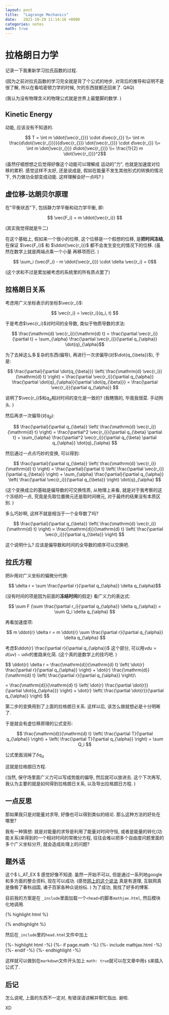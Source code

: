 ```yaml
---
layout: post
title:  "Lagrange Mechanics"
date:   2021-10-29 11:14:16 +0800 
categories: notes
math: true
---
```

# 拉格朗日力学
记录一下我重新学习拉氏函数的过程. 

(因为之前对拉氏函数的学习完全就是背了个公式的地步, 
对背后的推导和证明不是很了解, 所以在看哈密顿力学的时候, 
欠的东西就都还回来了. QAQ)

(我认为没有物理含义的物理公式就是世界上最蹩脚的数学. )

## Kinetic Energy
动能, 应该没有不知道的. 

$$ T = \int  m \ddot{\vec{r_{}}} \cdot d\vec{r_{}} \\= 
\int m \frac{d\dot{\vec{r_{}}}}{d\vec{r_{}}} \dot{\vec{r_{}}} 
\cdot d\vec{r_{}} \\= 
\int m \dot{\vec{r_{}}} d\dot{\vec{r_{}}} \\= 
\frac{1}{2} m \dot{\vec{r_{}}}^2$$

(虽然仔细想想之后觉得好像这个动能可以理解成
运动的"力", 也就是加速度对位移的累积. 感觉这样不太好, 
还是说成是, 假如在能量不发生其他形式的转换的情况下, 
外力做功全部变成动能. 这样理解会好一点吗? )

## 虚位移-达朗贝尔原理
在"平衡状态"下, 包括静力学平衡和动力学平衡, 即: 

$$ \vec{F_i} = m \ddot{\vec{r_i}} $$

(其实我觉得就是牛二)

在这个基础上, 假如来一个很小的位移, 这个位移是一个假想的位移, 
是**把时间冻结**, 在保证 $\vec{F_i}$ 和 $\ddot{\vec{r_i}}$
都不会发生变化的情况下的位移. (虽然在数学上就是两端点乘一个小量
再移项而已. )

$$ \sum_i (\vec{F_i} - m \ddot{\vec{r_i}}) \cdot 
\delta \vec{r_i} = 0$$

(这个求和不过是累加被考虑的系统里的所有质点罢了)

## 拉格朗日关系
考虑用广义坐标表示的坐标$\vec{r_i}$: 

$$ \vec{r_i} = \vec{r_i}(q_i, t) $$

于是考虑$\vec{r_i}$对时间的全导数, 类似于物质导数的求法: 

$$ \frac{\mathrm{d} \vec{r_i}}{\mathrm{d} t} = \frac{\partial \vec{r_i}}{\partial t} +
   \sum_{\alpha} \frac{\partial \vec{r_i}}{\partial q_{\alpha}}
   \dot{q}_{\alpha}$$

为了去掉这么多复杂的东西(偏导), 再进行一次求偏导(对$\dot{q_{\beta}}$), 于是: 

$$ \frac{\partial}{\partial \dot{q_{\beta}}} \left( \frac{\mathrm{d}
   \vec{r_i}}{\mathrm{d} t} \right) = \frac{\partial \vec{r_i}}{\partial
   q_{\alpha}} \frac{\partial \dot{q}_{\alpha}}{\partial \dot{q_{\beta}}} =
   \frac{\partial \vec{r_i}}{\partial q_{\alpha}} $$

说明了$\vec{r_i}$和$q_{\alpha}$相对时间的变化是一致的? 
(我瞎猜的, 毕竟我很菜. 手动狗头. )

然后再求一次偏导(对$q_{\beta}$): 

$$ \frac{\partial}{\partial q_{\beta}} \left( \frac{\mathrm{d} \vec{r_i}}{\mathrm{d}
   t} \right) = \frac{\partial^2 \vec{r_i}}{\partial q_{\beta} \partial t} +
   \sum_{\alpha} \frac{\partial^2 \vec{r_i}}{\partial q_{\beta} \partial
   q_{\alpha}} \dot{q}_{\alpha} $$

然后通过一点点巧妙的变换, 可以得到: 

$$ \frac{\partial}{\partial q_{\beta}} \left( \frac{\mathrm{d} \vec{r_i}}{\mathrm{d}
   t} \right) = \frac{\partial}{\partial t} \left( \frac{\partial
   \vec{r_i}}{\partial q_{\beta}} \right) + \sum_{\alpha}
   \frac{\partial}{\partial q_{\alpha}} \left( \frac{\partial
   \vec{r_i}}{\partial q_{\beta}} \right) \dot{q}_{\alpha} $$

(这个变换成立的基础是偏导数的可交换性质, 
从物理上来看, 就是对于我考察的这个冻结的一点, 
究竟是先取位置微元还是取时间微元, 对于最终的结果没有本质区别. )

多么巧妙啊, 这样不就是相当于一个全导数了吗? 

$$ \frac{\partial}{\partial q_{\beta}} \left( \frac{\mathrm{d} \vec{r_i}}{\mathrm{d}
   t} \right) = \frac{\mathrm{d}}{\mathrm{d} t} \left( \frac{\partial
   \vec{r_i}}{\partial q_{\beta}} \right) $$

这个说明什么? 应该是偏导数和时间的全导数的顺序可以交换吧. 

## 拉氏方程
把$\delta r$用对广义坐标的偏微分代换: 

$$ \delta r = \sum \frac{\partial r}{\partial q_{\alpha}} \delta q_{\alpha}$$

(没有时间的项是因为前面的**冻结时间**的假定)
看广义力的表达式: 

$$ \sum F 
  (\sum \frac{\partial r_i}{\partial q_{\alpha}} \delta q_{\alpha}) 
  = \sum Q_i \delta q_{\alpha} $$

再看加速度项: 

$$ m \ddot{r} \delta r = 
m \ddot{r} \sum \frac{\partial r}{\partial q_{\alpha}} \delta q_{\alpha}
$$

考虑$\ddot{r} \frac{\partial r}{\partial q_{\alpha}}$ 
这个部分, 可以用$v du = d(u v) - u dv$的套路来化简. 
(这个真的是数学上的技巧吧. )

$$ \ddot{r} \delta r = 
   \frac{\mathrm{d}}{\mathrm{d} t} \left( \dot{r} \frac{\partial r}{\partial
   q_{\alpha}} \right) + \dot{r} \frac{\mathrm{d}}{\mathrm{d} t} \left( \frac{\partial
   r}{\partial q_{\alpha}} \right)\\
   
   = \frac{\mathrm{d}}{\mathrm{d} t} \left( \dot{r} \frac{\partial \dot{r}}{\partial
   \dot{q_{\alpha}}} \right) + \dot{r}  \left( \frac{\partial
   \dot{r}}{\partial q_{\alpha}} \right)
$$

第二步的变换用到了上面的拉格朗日关系. 这样以后, 
该怎么做就想必是十分明晰了. 

于是就会有虚位移原理的公式变形: 

$$ \frac{\mathrm{d}}{\mathrm{d} t} \left( \frac{\partial T}{\partial q_{\alpha}}
   \right) + \left( \frac{\partial T}{\partial q_{\alpha}} \right) = \sum Q_i 
$$

公式里面消掉了$\delta q_{\alpha}$

这就是拉格朗日方程. 

(当然, 保守场里面广义力可以写成势能的偏导, 然后就可以放进去. 
这个下次再写, 我认为主要的就是如何得到拉格朗日关系, 
以及导出拉格朗日方程. )

## 一点反思
那如果我只是对能量对求导, 好像也可以得到类似的结论. 
那么这种方法的好处在哪里? 

我有一种猜想: 就是对能量的求导是利用了能量对时间守恒, 
或者是能量的转化(功能关系)来得到的一个相对时间的常微分方程, 
往往会难以把多个自由度问题里面的多个广义坐标分开, 
就会造成处理上的问题? 

## 题外话
这个$ L_AT_EX $ 感觉好像不知道. 虽然一开始不可以, 
但是通过一系列地google和多方面的整合资料, 
现在可以成功. 
(感觉[网上的这个说法](https://lloyar.github.io/2018/10/08/mathjax-in-jekyll.html)
真是有道理, 互联网真是像极了春秋战国, 诸子百家各种众说纷纭. )
为了成功, 我找了好多的博客. 

目前我的方案是在
`_include`里面加载一个`<head>`的脚本`mathjax.html`, 
然后模块化地调用. 

{% highlight html %}
<script src="https://cdn.mathjax.org/mathjax/latest/MathJax.js?config=TeX-AMS-MML_HTMLorMML" type="text/javascript"></script>
<script type="text/x-mathjax-config">
    MathJax.Hub.Config({
        tex2jax: {
        skipTags: ['script', 'noscript', 'style', 'textarea', 'pre'],
        inlineMath: [['$','$']]
        }
    });
</script>
{% endhighlight %}

然后在`_include`里的`head.html`文件中加上

{%- highlight html -%}
{%- if page.math -%}
  {%- include mathjax.html -%}
{%- endif -%}
{%- endhighlight -%}

这样就可以做到在`markdown`文件开头加上
`math: true`就可以在文章中用`$` `$`来插入公式了. 

## 后记
怎么说呢, 上面的东西不一定对, 有错误请谅解并帮忙指出. 谢啦. 

XD